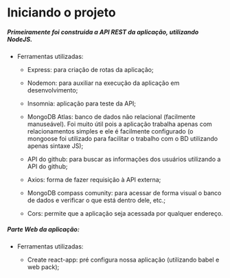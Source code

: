 # Iniciando o projeto

##### Primeiramente foi construida a API REST da aplicação, utilizando NodeJS.

- Ferramentas utilizadas:

  - Express: para criação de rotas da aplicação;

  - Nodemon: para auxiliar na execução da aplicação em desenvolvimento;

  - Insomnia: aplicação para teste da API;

  - MongoDB Atlas: banco de dados não relacional (facilmente manuseável). Foi muito útil pois a aplicação trabalha apenas com relacionamentos simples e ele é facilmente configurado (o mongoose foi utilizado para facilitar o trabalho com o BD utilizando apenas sintaxe JS);

  - API do github: para buscar as informações dos usuários utilizando a API do github;

  - Axios: forma de fazer requisição à API externa;

  - MongoDB compass comunity: para acessar de forma visual o banco de dados e verificar o que está dentro dele, etc.;

  - Cors: permite que a aplicação seja acessada por qualquer endereço.

##### Parte Web da aplicação:

- Ferramentas utilizadas:

  - Create react-app: pré configura nossa aplicação (utilizando babel e web pack);
